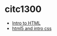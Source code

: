 # citc1300
   
<ul> 
<li> <a href="intro_to_html/index.html" target="_blank">Intro to HTML</a>
</li>

<li>
<a href="html5_to_css/index.html" target="_blank">html5 and intro css</a>
</li>
</ul>